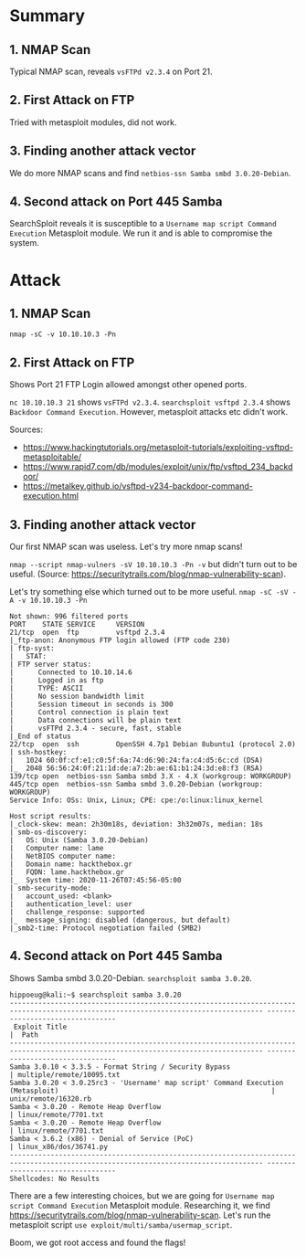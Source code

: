 # Summary
## 1. NMAP Scan
Typical NMAP scan, reveals `vsFTPd v2.3.4` on Port 21.

## 2. First Attack on FTP
Tried with metasploit modules, did not work.

## 3. Finding another attack vector
We do more NMAP scans and find `netbios-ssn Samba smbd 3.0.20-Debian`.

## 4. Second attack on Port 445 Samba
SearchSploit reveals it is susceptible to a `Username map script Command Execution` Metasploit module.
We run it and is able to compromise the system.

# Attack
## 1. NMAP Scan
`nmap -sC -v 10.10.10.3 -Pn`

## 2. First Attack on FTP
Shows Port 21 FTP Login allowed amongst other opened ports.

`nc 10.10.10.3 21` shows `vsFTPd v2.3.4`.
`searchsploit vsftpd 2.3.4` shows `Backdoor Command Execution`.
However, metasploit attacks etc didn't work.

Sources:
- https://www.hackingtutorials.org/metasploit-tutorials/exploiting-vsftpd-metasploitable/
- https://www.rapid7.com/db/modules/exploit/unix/ftp/vsftpd_234_backdoor/
- https://metalkey.github.io/vsftpd-v234-backdoor-command-execution.html

## 3. Finding another attack vector
Our first NMAP scan was useless. Let's try more nmap scans!

`nmap --script nmap-vulners -sV 10.10.10.3 -Pn -v` but didn't turn out to be useful. (Source: https://securitytrails.com/blog/nmap-vulnerability-scan).

Let's try something else which turned out to be more useful.
`nmap -sC -sV -A -v 10.10.10.3 -Pn`
```
Not shown: 996 filtered ports
PORT    STATE SERVICE     VERSION
21/tcp  open  ftp         vsftpd 2.3.4
|_ftp-anon: Anonymous FTP login allowed (FTP code 230)
| ftp-syst: 
|   STAT: 
| FTP server status:
|      Connected to 10.10.14.6
|      Logged in as ftp
|      TYPE: ASCII
|      No session bandwidth limit
|      Session timeout in seconds is 300
|      Control connection is plain text
|      Data connections will be plain text
|      vsFTPd 2.3.4 - secure, fast, stable
|_End of status
22/tcp  open  ssh         OpenSSH 4.7p1 Debian 8ubuntu1 (protocol 2.0)
| ssh-hostkey: 
|   1024 60:0f:cf:e1:c0:5f:6a:74:d6:90:24:fa:c4:d5:6c:cd (DSA)
|_  2048 56:56:24:0f:21:1d:de:a7:2b:ae:61:b1:24:3d:e8:f3 (RSA)
139/tcp open  netbios-ssn Samba smbd 3.X - 4.X (workgroup: WORKGROUP)
445/tcp open  netbios-ssn Samba smbd 3.0.20-Debian (workgroup: WORKGROUP)
Service Info: OSs: Unix, Linux; CPE: cpe:/o:linux:linux_kernel

Host script results:
|_clock-skew: mean: 2h30m18s, deviation: 3h32m07s, median: 18s
| smb-os-discovery: 
|   OS: Unix (Samba 3.0.20-Debian)
|   Computer name: lame
|   NetBIOS computer name: 
|   Domain name: hackthebox.gr
|   FQDN: lame.hackthebox.gr
|_  System time: 2020-11-26T07:45:56-05:00
| smb-security-mode: 
|   account_used: <blank>
|   authentication_level: user
|   challenge_response: supported
|_  message_signing: disabled (dangerous, but default)
|_smb2-time: Protocol negotiation failed (SMB2)

```

## 4. Second attack on Port 445 Samba
Shows Samba smbd 3.0.20-Debian.
`searchsploit samba 3.0.20`.
```
hippoeug@kali:~$ searchsploit samba 3.0.20
------------------------------------------------------------------------------------------------------------------------------------ ---------------------------------
 Exploit Title                                                                                                                      |  Path
------------------------------------------------------------------------------------------------------------------------------------ ---------------------------------
Samba 3.0.10 < 3.3.5 - Format String / Security Bypass                                                                              | multiple/remote/10095.txt
Samba 3.0.20 < 3.0.25rc3 - 'Username' map script' Command Execution (Metasploit)                                                    | unix/remote/16320.rb
Samba < 3.0.20 - Remote Heap Overflow                                                                                               | linux/remote/7701.txt
Samba < 3.0.20 - Remote Heap Overflow                                                                                               | linux/remote/7701.txt
Samba < 3.6.2 (x86) - Denial of Service (PoC)                                                                                       | linux_x86/dos/36741.py
------------------------------------------------------------------------------------------------------------------------------------ ---------------------------------
Shellcodes: No Results
```

There are a few interesting choices, but we are going for `Username map script Command Execution` Metasploit module.
Researching it, we find https://securitytrails.com/blog/nmap-vulnerability-scan.
Let's run the metasploit script `use exploit/multi/samba/usermap_script`.

Boom, we got root access and found the flags!
